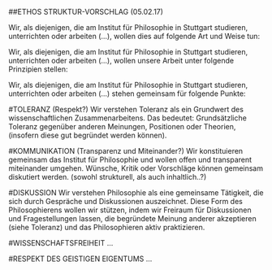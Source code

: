 ##ETHOS STRUKTUR-VORSCHLAG (05.02.17)

Wir, als diejenigen, die am Institut für Philosophie in Stuttgart studieren, unterrichten oder arbeiten (...), wollen dies auf folgende Art und Weise tun:

Wir, als diejenigen, die am Institut für Philosophie in Stuttgart studieren, unterrichten oder arbeiten (...), wollen unsere Arbeit unter folgende Prinzipien stellen:

Wir, als diejenigen, die am Institut für Philosophie in Stuttgart studieren, unterrichten oder arbeiten (...) stehen gemeinsam für folgende Punkte:


#TOLERANZ (Respekt?)
Wir verstehen Toleranz als ein Grundwert des wissenschaftlichen Zusammenarbeitens. Das bedeutet: Grundsätzliche Toleranz gegenüber anderen Meinungen, Positionen oder Theorien, (insofern diese gut begründet werden können).

#KOMMUNIKATION (Transparenz und Miteinander?)
Wir konstituieren gemeinsam das Institut für Philosophie und wollen offen und transparent miteinander umgehen. Wünsche, Kritik oder Vorschläge können gemeinsam diskutiert werden.
(sowohl strukturell, als auch inhaltlich..?)

#DISKUSSION
Wir verstehen Philosophie als eine gemeinsame Tätigkeit, die sich durch Gespräche und Diskussionen auszeichnet. Diese Form des Philosophierens wollen wir stützen, indem wir Freiraum für Diskussionen und Fragestellungen lassen, die begründete Meinung anderer akzeptieren (siehe Toleranz) und das Philosophieren aktiv praktizieren.

#WISSENSCHAFTSFREIHEIT
...

#RESPEKT DES GEISTIGEN EIGENTUMS
...
